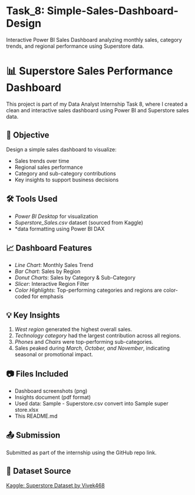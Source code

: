 # Task_8: Simple-Sales-Dashboard-Design
Interactive Power BI Sales Dashboard analyzing monthly sales, category trends, and regional performance using Superstore data.

# 📊 Superstore Sales Performance Dashboard

This project is part of my Data Analyst Internship Task 8, where I created a clean and interactive sales dashboard using Power BI and Superstore sales data.


## 🎯 Objective

Design a simple sales dashboard to visualize:

- Sales trends over time
- Regional sales performance
- Category and sub-category contributions
- Key insights to support business decisions


## 🛠 Tools Used

- *Power BI Desktop* for visualization
- *Superstore_Sales.csv* dataset (sourced from Kaggle)
- *data formatting using Power BI DAX


## 📈 Dashboard Features

- *Line Chart*: Monthly Sales Trend
- *Bar Chart*: Sales by Region
- *Donut Charts*: Sales by Category & Sub-Category
- *Slicer*: Interactive Region Filter
- *Color Highlights*: Top-performing categories and regions are color-coded for emphasis


## 💡 Key Insights

1. *West region* generated the highest overall sales.
2. *Technology category* had the largest contribution across all regions.
3. *Phones* and *Chairs* were top-performing sub-categories.
4. Sales peaked during *March, October, and November*, indicating seasonal or promotional impact.


## 📷 Files Included

- Dashboard screenshots (png)
- Insights document (pdf format)
- Used data: Sample - Superstore.csv convert into Sample super store.xlsx
- This README.md


## 📤 Submission

Submitted as part of the internship using the GitHub repo link.


## 🔗 Dataset Source

[Kaggle: Superstore Dataset by Vivek468](https://www.kaggle.com/datasets/vivek468/superstore-dataset-final)
